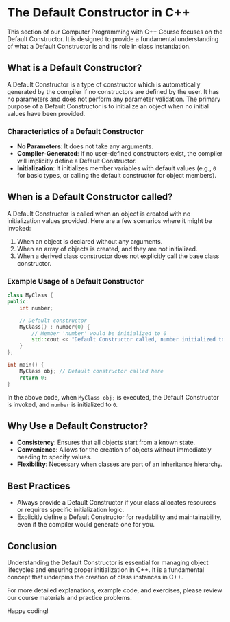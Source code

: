 
# The Default Constructor in C++

This section of our Computer Programming with C++ Course focuses on the Default Constructor. It is designed to provide a fundamental understanding of what a Default Constructor is and its role in class instantiation.

## What is a Default Constructor?

A Default Constructor is a type of constructor which is automatically generated by the compiler if no constructors are defined by the user. It has no parameters and does not perform any parameter validation. The primary purpose of a Default Constructor is to initialize an object when no initial values have been provided.

### Characteristics of a Default Constructor

- **No Parameters**: It does not take any arguments.
- **Compiler-Generated**: If no user-defined constructors exist, the compiler will implicitly define a Default Constructor.
- **Initialization**: It initializes member variables with default values (e.g., `0` for basic types, or calling the default constructor for object members).

## When is a Default Constructor called?

A Default Constructor is called when an object is created with no initialization values provided. Here are a few scenarios where it might be invoked:

1. When an object is declared without any arguments.
2. When an array of objects is created, and they are not initialized.
3. When a derived class constructor does not explicitly call the base class constructor.

### Example Usage of a Default Constructor

```cpp
class MyClass {
public:
    int number;

    // Default constructor
    MyClass() : number(0) {
        // Member 'number' would be initialized to 0
        std::cout << "Default Constructor called, number initialized to " << number << std::endl;
    }
};

int main() {
    MyClass obj; // Default constructor called here
    return 0;
}
```

In the above code, when `MyClass obj;` is executed, the Default Constructor is invoked, and `number` is initialized to `0`.

## Why Use a Default Constructor?

- **Consistency**: Ensures that all objects start from a known state.
- **Convenience**: Allows for the creation of objects without immediately needing to specify values.
- **Flexibility**: Necessary when classes are part of an inheritance hierarchy.

## Best Practices

- Always provide a Default Constructor if your class allocates resources or requires specific initialization logic.
- Explicitly define a Default Constructor for readability and maintainability, even if the compiler would generate one for you.

## Conclusion

Understanding the Default Constructor is essential for managing object lifecycles and ensuring proper initialization in C++. It is a fundamental concept that underpins the creation of class instances in C++.

For more detailed explanations, example code, and exercises, please review our course materials and practice problems.

Happy coding!

